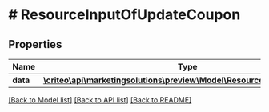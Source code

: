 # # ResourceInputOfUpdateCoupon

## Properties

Name | Type | Description | Notes
------------ | ------------- | ------------- | -------------
**data** | [**\criteo\api\marketingsolutions\preview\Model\ResourceOfUpdateCoupon**](ResourceOfUpdateCoupon.md) |  | [optional]

[[Back to Model list]](../../README.md#models) [[Back to API list]](../../README.md#endpoints) [[Back to README]](../../README.md)
